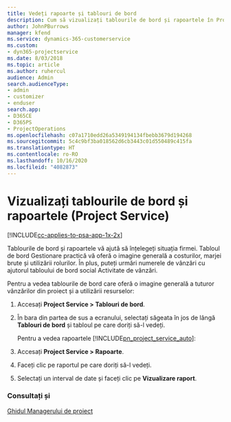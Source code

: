 ```yaml
---
title: Vedeți rapoarte și tablouri de bord
description: Cum să vizualizați tablourile de bord și rapoartele în Project Service
author: JohnPBurrows
manager: kfend
ms.service: dynamics-365-customerservice
ms.custom:
- dyn365-projectservice
ms.date: 8/03/2018
ms.topic: article
ms.author: ruhercul
audience: Admin
search.audienceType:
- admin
- customizer
- enduser
search.app:
- D365CE
- D365PS
- ProjectOperations
ms.openlocfilehash: c07a1710edd26a5349194134fbebb3679d194268
ms.sourcegitcommit: 5c4c9bf3ba018562d6cb3443c01d550489c415fa
ms.translationtype: HT
ms.contentlocale: ro-RO
ms.lasthandoff: 10/16/2020
ms.locfileid: "4082873"
---
```

# <a name="view-dashboards-and-reports-project-service"></a>Vizualizați tablourile de bord și rapoartele (Project Service)

[!INCLUDE[cc-applies-to-psa-app-1x-2x](../includes/cc-applies-to-psa-app-1x-2x.md)]

Tablourile de bord și rapoartele vă ajută să înțelegeți situația firmei. Tabloul de bord Gestionare practică vă oferă o imagine generală a costurilor, marjei brute și utilizării rolurilor. În plus, puteți urmări numerele de vânzări cu ajutorul tabloului de bord social Activitate de vânzări.  
  
 Pentru a vedea tablourile de bord care oferă o imagine generală a tuturor vânzărilor din proiect și a utilizării resurselor:  
  
1. Accesați **Project Service > Tablouri de bord**.  
  
2. În bara din partea de sus a ecranului, selectați săgeata în jos de lângă **Tablouri de bord** și tabloul pe care doriți să-l vedeți.  
  
   Pentru a vedea rapoartele [!INCLUDE[pn_project_service_auto](../includes/pn-project-service-auto.md)]:  
  
3. Accesați **Project Service > Rapoarte**.  
  
4. Faceți clic pe raportul pe care doriți să-l vedeți.  
  
5. Selectați un interval de date și faceți clic pe **Vizualizare raport**.  
  
### <a name="see-also"></a>Consultați și  
 [Ghidul Managerului de proiect](../psa/project-manager-guide.md)
